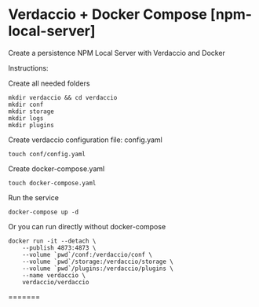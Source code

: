 # Verdaccio + Docker Compose [npm-local-server]

Create a persistence NPM Local Server with Verdaccio and Docker

Instructions:

Create all needed folders

```console
mkdir verdaccio && cd verdaccio
mkdir conf
mkdir storage
mkdir logs
mkdir plugins
```

Create verdaccio configuration file: config.yaml 

```console
touch conf/config.yaml
```

Create docker-compose.yaml

```console
touch docker-compose.yaml
```

Run the service

```console
docker-compose up -d
```

Or you can run directly without docker-compose

```console
docker run -it --detach \
    --publish 4873:4873 \
    --volume `pwd`/conf:/verdaccio/conf \
    --volume `pwd`/storage:/verdaccio/storage \
    --volume `pwd`/plugins:/verdaccio/plugins \
    --name verdaccio \
    verdaccio/verdaccio
```
=======
